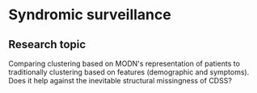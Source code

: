 # Syndromic surveillance

## Research topic
Comparing clustering based on MODN's representation of patients to traditionally clustering based on features (demographic and symptoms). Does it help against the inevitable structural missingness of CDSS?
 
